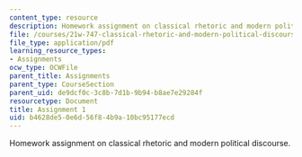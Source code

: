 ```yaml
---
content_type: resource
description: Homework assignment on classical rhetoric and modern political discourse.
file: /courses/21w-747-classical-rhetoric-and-modern-political-discourse-fall-2009/b4628de50e6d56f84b9a10bc95177ecd_MIT21W_747_01F09_assn01.pdf
file_type: application/pdf
learning_resource_types:
- Assignments
ocw_type: OCWFile
parent_title: Assignments
parent_type: CourseSection
parent_uid: de9dcf0c-3c8b-7d1b-9b94-b8ae7e29284f
resourcetype: Document
title: Assignment 1
uid: b4628de5-0e6d-56f8-4b9a-10bc95177ecd
---
```

Homework assignment on classical rhetoric and modern political discourse.

